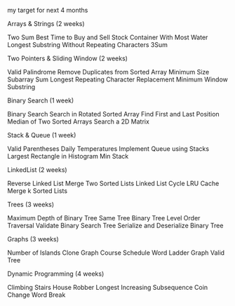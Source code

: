 my target for next 4 months 

Arrays & Strings (2 weeks)


Two Sum
Best Time to Buy and Sell Stock
Container With Most Water
Longest Substring Without Repeating Characters
3Sum


Two Pointers & Sliding Window (2 weeks)


Valid Palindrome
Remove Duplicates from Sorted Array
Minimum Size Subarray Sum
Longest Repeating Character Replacement
Minimum Window Substring


Binary Search (1 week)


Binary Search
Search in Rotated Sorted Array
Find First and Last Position
Median of Two Sorted Arrays
Search a 2D Matrix


Stack & Queue (1 week)


Valid Parentheses
Daily Temperatures
Implement Queue using Stacks
Largest Rectangle in Histogram
Min Stack


LinkedList (2 weeks)


Reverse Linked List
Merge Two Sorted Lists
Linked List Cycle
LRU Cache
Merge k Sorted Lists


Trees (3 weeks)


Maximum Depth of Binary Tree
Same Tree
Binary Tree Level Order Traversal
Validate Binary Search Tree
Serialize and Deserialize Binary Tree


Graphs (3 weeks)


Number of Islands
Clone Graph
Course Schedule
Word Ladder
Graph Valid Tree


Dynamic Programming (4 weeks)


Climbing Stairs
House Robber
Longest Increasing Subsequence
Coin Change
Word Break